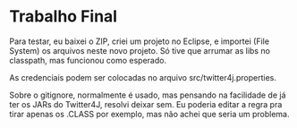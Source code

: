 # Trabalho Final

Para testar, eu baixei o ZIP, criei um projeto no Eclipse, e importei (File System) os arquivos neste novo projeto. Só tive que arrumar as libs no classpath, mas funcionou como esperado.

As credenciais podem ser colocadas no arquivo src/twitter4j.properties.

Sobre o gitignore, normalmente é usado, mas pensando na facilidade de já ter os JARs do Twitter4J, resolvi deixar sem. Eu poderia
editar a regra pra tirar apenas os .CLASS por exemplo, mas não achei que seria um problema.

